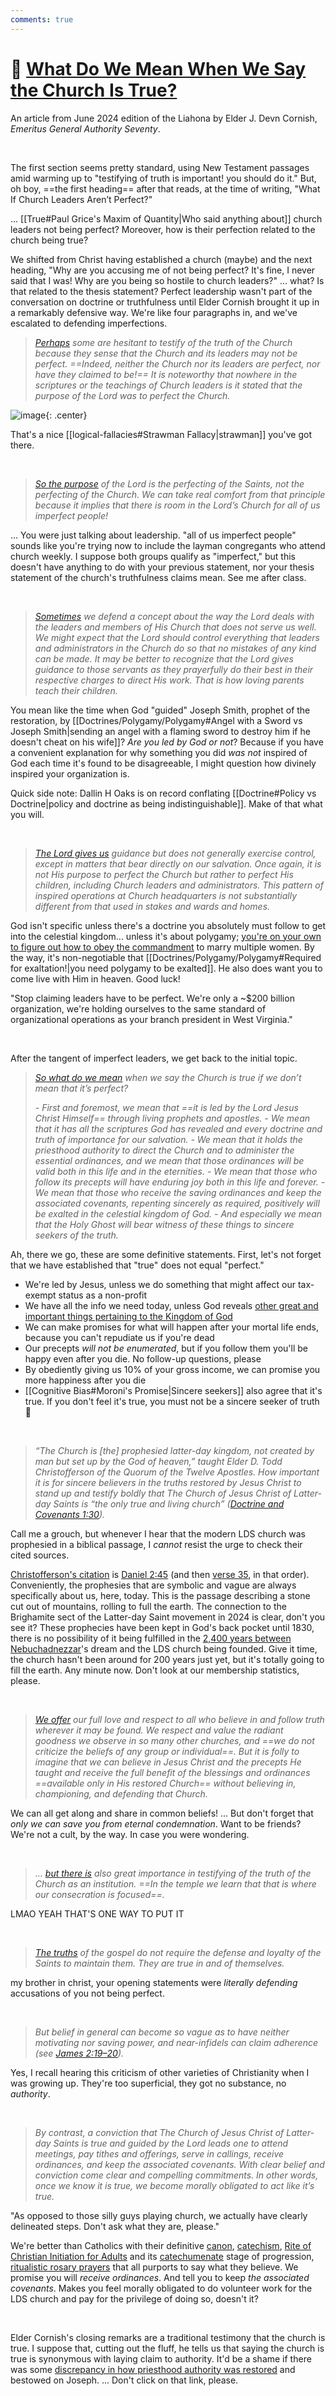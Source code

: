```yaml
---
comments: true
---
```

# 💭 [What Do We Mean When We Say the Church Is True?](https://www.churchofjesuschrist.org/study/liahona/2024/06/06-what-do-we-mean-when-we-say-the-church-is-true?lang=eng)

An article from June 2024 edition of the Liahona by Elder J. Devn Cornish, *Emeritus General Authority Seventy*.

&nbsp;

The first section seems pretty standard, using New Testament passages amid warming up to "testifying of truth is important! you should do it." But, oh boy, ==the first heading== after that reads, at the time of writing, "What If Church Leaders Aren’t Perfect?"

... [[True#Paul Grice's Maxim of Quantity|Who said anything about]] church leaders not being perfect? Moreover, how is their perfection related to the church being true?

We shifted from Christ having established a church (maybe) and the next heading, "Why are you accusing me of not being perfect? It's fine, I never said that I was! Why are you being so hostile to church leaders?" ... what? Is that related to the thesis statement? Perfect leadership wasn't part of the conversation on doctrine or truthfulness until Elder Cornish brought it up in a remarkably defensive way. We're like four paragraphs in, and we've escalated to defending imperfections.

> *[Perhaps](https://www.churchofjesuschrist.org/study/liahona/2024/06/06-what-do-we-mean-when-we-say-the-church-is-true?lang=eng&id=p4#p4) some are hesitant to testify of the truth of the Church because they sense that the Church and its leaders may not be perfect. ==Indeed, neither the Church nor its leaders are perfect, nor have they claimed to be!== It is noteworthy that nowhere in the scriptures or the teachings of Church leaders is it stated that the purpose of the Lord was to perfect the Church.*

![image](../img/jesse.gif){: .center}

That's a nice [[logical-fallacies#Strawman Fallacy|strawman]] you've got there.

&nbsp;

> *[So the purpose](https://www.churchofjesuschrist.org/study/liahona/2024/06/06-what-do-we-mean-when-we-say-the-church-is-true?lang=eng&id=p8#p8) of the Lord is the perfecting of the Saints, not the perfecting of the Church. We can take real comfort from that principle because it implies that there is room in the Lord’s Church for all of us imperfect people!*

... You were just talking about leadership. "all of us imperfect people" sounds like you're trying now to include the layman congregants who attend church weekly. I suppose both groups qualify as "imperfect," but this doesn't have anything to do with your previous statement, nor your thesis statement of the church's truthfulness claims mean. See me after class.

&nbsp;

> *[Sometimes](https://www.churchofjesuschrist.org/study/liahona/2024/06/06-what-do-we-mean-when-we-say-the-church-is-true?lang=eng&id=p14#p14) we defend a concept about the way the Lord deals with the leaders and members of His Church that does not serve us well. We might expect that the Lord should control everything that leaders and administrators in the Church do so that no mistakes of any kind can be made. It may be better to recognize that the Lord gives guidance to those servants as they prayerfully do their best in their respective charges to direct His work. That is how loving parents teach their children.*

You mean like the time when God "guided" Joseph Smith, prophet of the restoration, by [[Doctrines/Polygamy/Polygamy#Angel with a Sword vs Joseph Smith|sending an angel with a flaming sword to destroy him if he doesn't cheat on his wife]]? *Are you led by God or not*? Because if you have a convenient explanation for why something you did *was not* inspired of God each time it's found to be disagreeable, I might question how divinely inspired your organization is.

Quick side note: Dallin H Oaks is on record conflating [[Doctrine#Policy vs Doctrine|policy and doctrine as being indistinguishable]]. Make of that what you will.

&nbsp;

> *[The Lord gives us](https://www.churchofjesuschrist.org/study/liahona/2024/06/06-what-do-we-mean-when-we-say-the-church-is-true?lang=eng&id=p15#p15) guidance but does not generally exercise control, except in matters that bear directly on our salvation. Once again, it is not His purpose to perfect the Church but rather to perfect His children, including Church leaders and administrators. This pattern of inspired operations at Church headquarters is not substantially different from that used in stakes and wards and homes.*

God isn't specific unless there's a doctrine you absolutely must follow to get into the celestial kingdom... unless it's about polygamy; [you're on your own to figure out how to obey the commandment](https://www.churchofjesuschrist.org/study/manual/gospel-topics-essays/plural-marriage-in-kirtland-and-nauvoo?lang=eng&id=p3#p3) to marry multiple women. By the way, it's non-negotiable that [[Doctrines/Polygamy/Polygamy#Required for exaltation!|you need polygamy to be exalted]]. He also does want you to come live with Him in heaven. Good luck!

"Stop claiming leaders have to be perfect. We're only a ~$200 billion organization, we're holding ourselves to the same standard of organizational operations as your branch president in West Virginia."

&nbsp;

After the tangent of imperfect leaders, we get back to the initial topic.

> *[So what do we mean](https://www.churchofjesuschrist.org/study/liahona/2024/06/06-what-do-we-mean-when-we-say-the-church-is-true?lang=eng&id=p18-p24#p18) when we say the Church is true if we don’t mean that it’s perfect?*
> 
> *- First and foremost, we mean that ==it is led by the Lord Jesus Christ Himself== through living prophets and apostles.*
> *- We mean that it has all the scriptures God has revealed and every doctrine and truth of importance for our salvation.*
> *- We mean that it holds the priesthood authority to direct the Church and to administer the essential ordinances, and we mean that those ordinances will be valid both in this life and in the eternities.*
> *- We mean that those who follow its precepts will have enduring joy both in this life and forever.*
> *- We mean that those who receive the saving ordinances and keep the associated covenants, repenting sincerely as required, positively will be exalted in the celestial kingdom of God.*
> *- And especially we mean that the Holy Ghost will bear witness of these things to sincere seekers of the truth.*

Ah, there we go, these are some definitive statements. First, let's not forget that we have established that "true" does not equal "perfect."

- We're led by Jesus, unless we do something that might affect our tax-exempt status as a non-profit
- We have all the info we need today, unless God reveals [other great and important things pertaining to the Kingdom of God](https://www.churchofjesuschrist.org/study/scriptures/pgp/a-of-f/1?lang=eng&id=p9#p9)
- We can make promises for what will happen after your mortal life ends, because you can't repudiate us if you're dead
- Our precepts *will not be enumerated*, but if you follow them you'll be happy even after you die. No follow-up questions, please
- By obediently giving us 10% of your gross income, we can promise you more happiness after you die
- [[Cognitive Bias#Moroni's Promise|Sincere seekers]] also agree that it's true. If you don't feel it's true, you must not be a sincere seeker of truth 😤

&nbsp;

> *“The Church is [the] prophesied latter-day kingdom, not created by man but set up by the God of heaven,” taught Elder D. Todd Christofferson of the Quorum of the Twelve Apostles. How important it is for sincere believers in the truths restored by Jesus Christ to stand up and testify boldly that The Church of Jesus Christ of Latter-day Saints is “the only true and living church” ([Doctrine and Covenants 1:30](https://www.churchofjesuschrist.org/study/scriptures/dc-testament/dc/1?lang=eng&id=p30#p30)).*

Call me a grouch, but whenever I hear that the modern LDS church was prophesied in a biblical passage, I *cannot* resist the urge to check their cited sources.

[Christofferson's citation](https://www.churchofjesuschrist.org/study/general-conference/2015/10/why-the-church?lang=eng&para=7#note33) is [Daniel 2:45](https://www.churchofjesuschrist.org/study/scriptures/ot/dan/2?lang=eng&id=45#p45) (and then [verse 35](https://www.churchofjesuschrist.org/study/scriptures/ot/dan/2?lang=eng&id=35#p35), in that order). Conveniently, the prophesies that are symbolic and vague are always specifically about us, here, today. This is the passage describing a stone cut out of mountains, rolling to full the earth. The connection to the Brighamite sect of the Latter-day Saint movement in 2024 is clear, don't you see it? These prophecies have been kept in God's back pocket until 1830, there is no possibility of it being fulfilled in the [2,400 years between Nebuchadnezzar](https://en.wikipedia.org/wiki/Nebuchadnezzar_II)'s dream and the LDS church being founded. Give it time, the church hasn't been around for 200 years just yet, but it's totally going to fill the earth. Any minute now. Don't look at our membership statistics, please.

&nbsp;

> *[We offer](https://www.churchofjesuschrist.org/study/liahona/2024/06/06-what-do-we-mean-when-we-say-the-church-is-true?lang=eng&id=p27#p27) our full love and respect to all who believe in and follow truth wherever it may be found. We respect and value the radiant goodness we observe in so many other churches, and ==we do not criticize the beliefs of any group or individual==. But it is folly to imagine that we can believe in Jesus Christ and the precepts He taught and receive the full benefit of the blessings and ordinances ==available only in His restored Church== without believing in, championing, and defending that Church.*

We can all get along and share in common beliefs! ... But don't forget that *only we can save you from eternal condemnation*. Want to be friends? We're not a cult, by the way. In case you were wondering.

&nbsp;

> *... [but there is](https://www.churchofjesuschrist.org/study/liahona/2024/06/06-what-do-we-mean-when-we-say-the-church-is-true?lang=eng&id=p28#p28) also great importance in testifying of the truth of the Church as an institution. ==In the temple we learn that that is where our consecration is focused==.*

LMAO YEAH THAT'S ONE WAY TO PUT IT

&nbsp;

> *[The truths](https://www.churchofjesuschrist.org/study/liahona/2024/06/06-what-do-we-mean-when-we-say-the-church-is-true?lang=eng&id=p29#p29) of the gospel do not require the defense and loyalty of the Saints to maintain them. They are true in and of themselves.*

my brother in christ, your opening statements were *literally defending* accusations of you not being perfect.

&nbsp;

> *But belief in general can become so vague as to have neither motivating nor saving power, and near-infidels can claim adherence (see [James 2:19–20](https://www.churchofjesuschrist.org/study/scriptures/nt/james/2?lang=eng&id=p19-p20#p19)).*

Yes, I recall hearing this criticism of other varieties of Christianity when I was growing up. They're too superficial, they got no substance, no *authority*.

&nbsp;

> *By contrast, a conviction that The Church of Jesus Christ of Latter-day Saints is true and guided by the Lord leads one to attend meetings, pay tithes and offerings, serve in callings, receive ordinances, and keep the associated covenants. With clear belief and conviction come clear and compelling commitments. In other words, once we know it is true, we become morally obligated to act like it’s true.*

"As opposed to those silly guys playing church, we actually have clearly delineated steps. Don't ask what they are, please."

We're better than Catholics with their definitive [canon](https://www.vatican.va/archive/cod-iuris-canonici/cic_index_en.html), [catechism](https://www.vatican.va/archive/ENG0015/_INDEX.HTM), [Rite of Christian Initiation for Adults](https://hcpsb.org/how-to-become-catholic/) and its [catechumenate](https://www.britannica.com/topic/catechumen) stage of progression, [ritualistic rosary prayers](https://www.vatican.va/special/rosary/documents/misteri_en.html) that all purports to say what they believe. We promise you will *receive ordinances*. And tell you to keep *the associated covenants*. Makes you feel morally obligated to do volunteer work for the LDS church and pay for the privilege of doing so, doesn't it?

&nbsp;

Elder Cornish's closing remarks are a traditional testimony that the church is true. I suppose that, cutting out the fluff, he tells us that saying the church is true is synonymous with laying claim to authority. It'd be a shame if there was some [discrepancy in how priesthood authority was restored](https://www.ldsdiscussions.com/priesthood) and bestowed on Joseph. ... Don't click on that link, please.